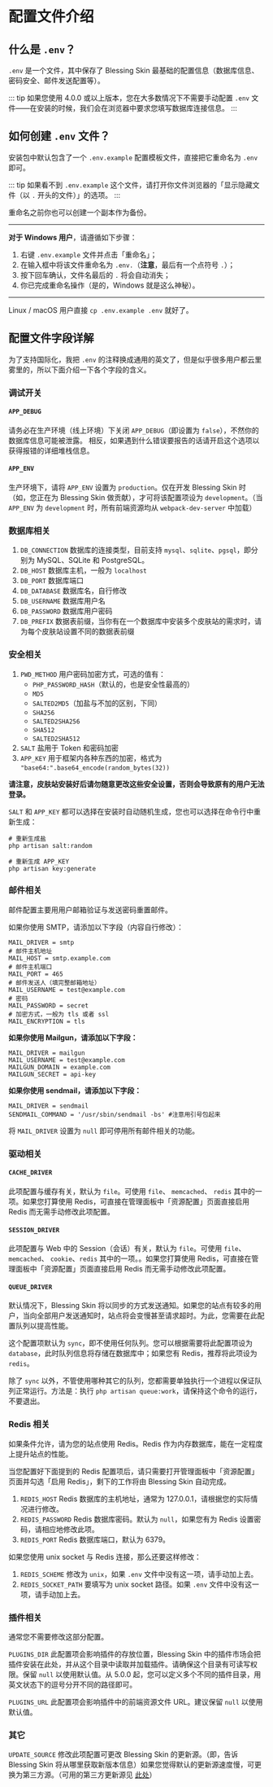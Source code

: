 # 配置文件介绍

## 什么是 `.env`？

`.env` 是一个文件，其中保存了 Blessing Skin 最基础的配置信息（数据库信息、密码安全、邮件发送配置等）。

::: tip
如果您使用 4.0.0 或以上版本，您在大多数情况下不需要手动配置 `.env` 文件——在安装的时候，我们会在浏览器中要求您填写数据库连接信息。
:::

## 如何创建 `.env` 文件？

安装包中默认包含了一个 `.env.example` 配置模板文件，直接把它重命名为 `.env` 即可。

::: tip
如果看不到 `.env.example` 这个文件，请打开你文件浏览器的「显示隐藏文件（以 `.` 开头的文件）」的选项。
:::

重命名之前你也可以创建一个副本作为备份。

--------------

**对于 Windows 用户**，请遵循如下步骤：

1. 右键 `.env.example` 文件并点击「重命名」；
2. 在输入框中将该文件重命名为 `.env.`（**注意**，最后有一个点符号 `.`）；
3. 按下回车确认，文件名最后的 `.` 将会自动消失；
4. 你已完成重命名操作（是的，Windows 就是这么神秘）。

--------------

Linux / macOS 用户直接 `cp .env.example .env` 就好了。

## 配置文件字段详解

为了支持国际化，我把 `.env` 的注释换成通用的英文了，但是似乎很多用户都云里雾里的，所以下面介绍一下各个字段的含义。

### 调试开关

#### `APP_DEBUG`

请务必在生产环境（线上环境）下关闭 `APP_DEBUG`（即设置为 `false`），不然你的数据库信息可能被泄露。
相反，如果遇到什么错误要报告的话请开启这个选项以获得报错的详细堆栈信息。

#### `APP_ENV`

生产环境下，请将 `APP_ENV` 设置为 `production`。仅在开发 Blessing Skin 时（如，您正在为 Blessing Skin 做贡献），才可将该配置项设为 `development`。（当 `APP_ENV` 为 `development` 时，所有前端资源均从 `webpack-dev-server` 中加载）

### 数据库相关

1. `DB_CONNECTION` 数据库的连接类型，目前支持 `mysql`、`sqlite`、`pgsql`，即分别为 MySQL、SQLite 和 PostgreSQL。
2. `DB_HOST` 数据库主机，一般为 `localhost`
3. `DB_PORT` 数据库端口
4. `DB_DATABASE` 数据库名，自行修改
5. `DB_USERNAME` 数据库用户名
6. `DB_PASSWORD` 数据库用户密码
7. `DB_PREFIX` 数据表前缀，当你有在一个数据库中安装多个皮肤站的需求时，请为每个皮肤站设置不同的数据表前缀

### 安全相关

1. `PWD_METHOD` 用户密码加密方式，可选的值有：
	- `PHP_PASSWORD_HASH`（默认的，也是安全性最高的）
    - `MD5`
	- `SALTED2MD5`（加盐与不加的区别，下同）
    - `SHA256`
	- `SALTED2SHA256`
    - `SHA512`
	- `SALTED2SHA512`
2. `SALT` 盐用于 Token 和密码加密
3. `APP_KEY` 用于框架内各种东西的加密，格式为 `"base64:".base64_encode(random_bytes(32))`

**请注意，皮肤站安装好后请勿随意更改这些安全设置，否则会导致原有的用户无法登录。**

`SALT` 和 `APP_KEY` 都可以选择在安装时自动随机生成，您也可以选择在命令行中重新生成：

```
# 重新生成盐
php artisan salt:random

# 重新生成 APP_KEY
php artisan key:generate
```

### 邮件相关

邮件配置主要用用户邮箱验证与发送密码重置邮件。

如果你使用 SMTP，请添加以下字段（内容自行修改）：

```
MAIL_DRIVER = smtp
# 邮件主机地址
MAIL_HOST = smtp.example.com
# 邮件主机端口
MAIL_PORT = 465
# 邮件发送人（填完整邮箱地址）
MAIL_USERNAME = test@example.com
# 密码
MAIL_PASSWORD = secret
# 加密方式，一般为 tls 或者 ssl
MAIL_ENCRYPTION = tls
```

**如果你使用 Mailgun，请添加以下字段：**

```
MAIL_DRIVER = mailgun
MAIL_USERNAME = test@example.com
MAILGUN_DOMAIN = example.com
MAILGUN_SECRET = api-key
```

**如果你使用 sendmail，请添加以下字段：**

```
MAIL_DRIVER = sendmail
SENDMAIL_COMMAND = '/usr/sbin/sendmail -bs' #注意用引号包起来
```

将 `MAIL_DRIVER` 设置为 `null` 即可停用所有邮件相关的功能。

### 驱动相关

#### `CACHE_DRIVER`

此项配置与缓存有关，默认为 `file`。可使用 `file`、 `memcached`、 `redis` 其中的一项。如果您打算使用 Redis，可直接在管理面板中「资源配置」页面直接启用 Redis 而无需手动修改此项配置。

#### `SESSION_DRIVER`

此项配置与 Web 中的 Session（会话）有关，默认为 `file`。可使用 `file`、 `memcached`、 `cookie`、`redis` 其中的一项。。如果您打算使用 Redis，可直接在管理面板中「资源配置」页面直接启用 Redis 而无需手动修改此项配置。

#### `QUEUE_DRIVER`

默认情况下，Blessing Skin 将以同步的方式发送通知。如果您的站点有较多的用户，当向全部用户发送通知时，站点将会变慢甚至请求超时。为此，您需要在此配置队列以提高性能。

这个配置项默认为 `sync`，即不使用任何队列。您可以根据需要将此配置项设为 `database`，此时队列信息将存储在数据库中；如果您有 Redis，推荐将此项设为 `redis`。

除了 `sync` 以外，不管使用哪种其它的队列，您都需要单独执行一个进程以保证队列正常运行。方法是：执行 `php artisan queue:work`，请保持这个命令的运行，不要退出。

### Redis 相关

如果条件允许，请为您的站点使用 Redis。Redis 作为内存数据库，能在一定程度上提升站点的性能。

当您配置好下面提到的 Redis 配置项后，请只需要打开管理面板中「资源配置」页面并勾选「启用 Redis」，剩下的工作将由 Blessing Skin 自动完成。

1. `REDIS_HOST` Redis 数据库的主机地址，通常为 127.0.0.1，请根据您的实际情况进行修改。
2. `REDIS_PASSWORD` Redis 数据库密码。默认为 `null`，如果您有为 Redis 设置密码，请相应地修改此项。
3. `REDIS_PORT` Redis 数据库端口，默认为 6379。

如果您使用 unix socket 与 Redis 连接，那么还要这样修改：

1. `REDIS_SCHEME` 修改为 `unix`，如果 `.env` 文件中没有这一项，请手动加上去。
2. `REDIS_SOCKET_PATH` 要填写为 unix socket 路径。如果 `.env` 文件中没有这一项，请手动加上去。

### 插件相关

通常您不需要修改这部分配置。

`PLUGINS_DIR` 此配置项会影响插件的存放位置，Blessing Skin 中的插件市场会把插件安装在此处，并从这个目录中读取并加载插件。请确保这个目录有可读写权限。保留 `null` 以使用默认值。从 5.0.0 起，您可以定义多个不同的插件目录，用英文状态下的逗号分开不同的路径即可。

`PLUGINS_URL` 此配置项会影响插件中的前端资源文件 URL。建议保留 `null` 以使用默认值。

### 其它

`UPDATE_SOURCE` 修改此项配置可更改 Blessing Skin 的更新源。（即，告诉 Blessing Skin 将从哪里获取新版本信息）如果您觉得默认的更新源速度慢，可更换为第三方源。（可用的第三方更新源见 [此处](/update-sources.md)）
